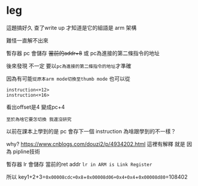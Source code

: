 # leg
這題搞好久 查了write up 才知道是它的組語是 arm 架構

難怪一直解不出來

暫存器 pc 會儲存 ~~當前的addr+8~~ 或 pc為進接的第二條指令的地址

後來發現 不一定 要以`pc為進接的第二條指令的地址`才準確

因為有可能`從原本arm mode切換至thumb mode` 也可以從
```
instruction<+12>
instruction<+16>
```
看出offset是4  變成pc+4

`至於為啥它要怎切換 我還沒研究`

以前在課本上學到的是 pc 會存下一個 instruction 為啥跟學到的不一樣？

why? https://www.cnblogs.com/douzi2/p/4934202.html  這裡有解釋 就是 因為 pipline技術

暫存器 lr 會儲存 當前的ret addr `lr in ARM is Link Register`



所以 key1+2+3=`0x00008cdc+0x8`+`0x00008d06+0x4+0x4`+`0x00008d80`=108402
